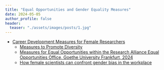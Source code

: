 ```yaml
---
title: "Equal Opportunities and Gender Equality Measures"
date: 2024-05-05
author_profile: false
header: 
  teaser: "./assets/images/posts/1.jpg"
---
```


 - [Career Development Measures for Female Researchers](https://www.dfg.de/en/principles-dfg-funding/basics-and-principles-of-funding/equal-opportunities/applicants-funding-recipients/standard-allowance/career-development-measures)
    - [Measures to Promote Diversity](https://www.dfg.de/en/principles-dfg-funding/basics-and-principles-of-funding/equal-opportunities/applicants-funding-recipients/standard-allowance/measures-to-promote-diversity)
    - [Measures for Equal Opportunities within the Research Alliance Equal Opportunities Office, Goethe University Frankfurt, 2024](https://www.uni-frankfurt.de/95631092/Career_Support#a_566f31c6-af899f14)
    - [How female scientists can confront gender bias in the workplace](https://www.nature.com/articles/d41586-018-06697-3)